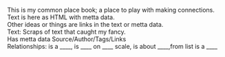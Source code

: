 This is my common place book; a place to play with making connections.  
Text is here as HTML with metta data.  
Other ideas or things are links in the text or metta data.  
Text: Scraps of text that caught my fancy.  
Has metta data Source/Author/Tags/Links  
Relationships: is a \_\_\_\_, is \_\_\_\_ on \_\_\_\_ scale, is about \_\_\_\_,from list is a \_\_\_\_
